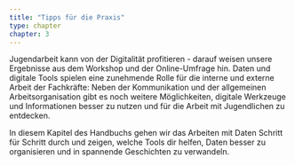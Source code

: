 ```yaml
---
title: "Tipps für die Praxis"
type: chapter
chapter: 3
--- 
```


Jugendarbeit kann von der Digitalität profitieren - darauf weisen unsere Ergebnisse
aus dem Workshop und der Online-Umfrage hin. Daten und digitale Tools
spielen eine zunehmende Rolle für die interne und externe Arbeit der Fachkräfte:
Neben der Kommunikation und der allgemeinen Arbeitsorganisation gibt
es noch weitere Möglichkeiten, digitale Werkzeuge und Informationen besser
zu nutzen und für die Arbeit mit Jugendlichen zu entdecken.

In diesem Kapitel des Handbuchs gehen wir das Arbeiten mit Daten Schritt für
Schritt durch und zeigen, welche Tools dir helfen, Daten besser zu organisieren
und in spannende Geschichten zu verwandeln.